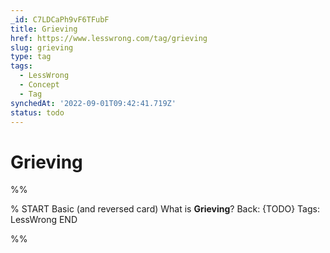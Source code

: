```yaml
---
_id: C7LDCaPh9vF6TFubF
title: Grieving
href: https://www.lesswrong.com/tag/grieving
slug: grieving
type: tag
tags:
  - LessWrong
  - Concept
  - Tag
synchedAt: '2022-09-01T09:42:41.719Z'
status: todo
---
```


# Grieving


%%

% START
Basic (and reversed card)
What is **Grieving**?
Back: {TODO}
Tags: LessWrong
END
<!--ID: 1663157000656-->


%%
	
